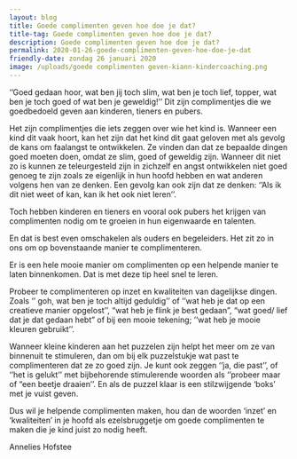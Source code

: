 ```yaml
---
layout: blog
title: Goede complimenten geven hoe doe je dat?
title-tag: Goede complimenten geven hoe doe je dat?
description: Goede complimenten geven hoe doe je dat?
permalink: 2020-01-26-goede-complimenten-geven-hoe-doe-je-dat
friendly-date: zondag 26 januari 2020
image: /uploads/goede complimenten geven-kiann-kindercoaching.png
---
```

‘’Goed gedaan hoor, wat ben jij toch slim, wat ben je toch lief, topper, wat ben je toch goed of wat ben je geweldig!’’ Dit zijn complimentjes die we goedbedoeld geven aan kinderen, tieners en pubers.

Het zijn complimentjes die iets zeggen over wie het kind is. Wanneer een kind dit vaak hoort, kan het zijn dat het kind dit gaat geloven met als gevolg de kans om faalangst te ontwikkelen. Ze vinden dan dat ze bepaalde dingen goed moeten doen, omdat ze slim, goed of geweldig zijn. Wanneer dit niet zo is kunnen ze teleurgesteld zijn in zichzelf en angst ontwikkelen niet goed genoeg te zijn zoals ze eigenlijk in hun hoofd hebben en wat anderen volgens hen van ze denken. Een gevolg kan ook zijn dat ze denken: ‘’Als ik dit niet weet of kan, kan ik het ook niet leren’’.

Toch hebben kinderen en tieners en vooral ook pubers het krijgen van complimenten nodig om te groeien in hun eigenwaarde en talenten.

En dat is best even omschakelen als ouders en begeleiders. Het zit zo in ons om op bovenstaande manier te complimenteren.

Er is een hele mooie manier om complimenten op een helpende manier te laten binnenkomen. Dat is met deze tip heel snel te leren.

Probeer te complimenteren op inzet en kwaliteiten van dagelijkse dingen. Zoals ‘’ goh, wat ben je toch altijd geduldig’’ of ‘’wat heb je dat op een creatieve manier opgelost’’, “wat heb je flink je best gedaan”, “wat goed/ lief dat je dat gedaan hebt” of bij een mooie tekening; ‘’wat heb je mooie kleuren gebruikt’’.

Wanneer kleine kinderen aan het puzzelen zijn helpt het meer om ze van binnenuit te stimuleren, dan om bij elk puzzelstukje wat past te complimenteren dat ze zo goed zijn. Je kunt ook zeggen ‘’ja, die past’’, of ‘’het is gelukt’’ met bijbehorende stimulerende woorden als ‘’probeer maar of “een beetje draaien’’. En als de puzzel klaar is een stilzwijgende ‘boks’ met je vuist geven.

Dus wil je helpende complimenten maken, hou dan de woorden ‘inzet’ en ‘kwaliteiten’ in je hoofd als ezelsbruggetje om goede complimenten te maken die je kind juist zo nodig heeft.

Annelies Hofstee
